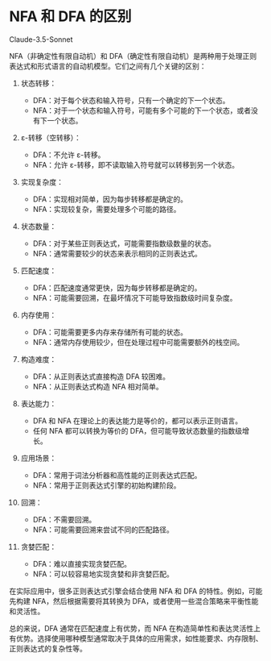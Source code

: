 # NFA 和 DFA 的区别

Claude-3.5-Sonnet

NFA（非确定性有限自动机）和 DFA（确定性有限自动机）是两种用于处理正则表达式和形式语言的自动机模型。它们之间有几个关键的区别：

1. 状态转移：

   - DFA：对于每个状态和输入符号，只有一个确定的下一个状态。
   - NFA：对于一个状态和输入符号，可能有多个可能的下一个状态，或者没有下一个状态。

2. ε-转移（空转移）：

   - DFA：不允许 ε-转移。
   - NFA：允许 ε-转移，即不读取输入符号就可以转移到另一个状态。

3. 实现复杂度：

   - DFA：实现相对简单，因为每步转移都是确定的。
   - NFA：实现较复杂，需要处理多个可能的路径。

4. 状态数量：

   - DFA：对于某些正则表达式，可能需要指数级数量的状态。
   - NFA：通常需要较少的状态来表示相同的正则表达式。

5. 匹配速度：

   - DFA：匹配速度通常更快，因为每步转移都是确定的。
   - NFA：可能需要回溯，在最坏情况下可能导致指数级时间复杂度。

6. 内存使用：

   - DFA：可能需要更多内存来存储所有可能的状态。
   - NFA：通常内存使用较少，但在处理过程中可能需要额外的栈空间。

7. 构造难度：

   - DFA：从正则表达式直接构造 DFA 较困难。
   - NFA：从正则表达式构造 NFA 相对简单。

8. 表达能力：

   - DFA 和 NFA 在理论上的表达能力是等价的，都可以表示正则语言。
   - 任何 NFA 都可以转换为等价的 DFA，但可能导致状态数量的指数级增长。

9. 应用场景：

   - DFA：常用于词法分析器和高性能的正则表达式匹配。
   - NFA：常用于正则表达式引擎的初始构建阶段。

10. 回溯：

    - DFA：不需要回溯。
    - NFA：可能需要回溯来尝试不同的匹配路径。

11. 贪婪匹配：

    - DFA：难以直接实现贪婪匹配。
    - NFA：可以较容易地实现贪婪和非贪婪匹配。

在实际应用中，很多正则表达式引擎会结合使用 NFA 和 DFA 的特性。例如，可能先构建 NFA，然后根据需要将其转换为 DFA，或者使用一些混合策略来平衡性能和灵活性。

总的来说，DFA 通常在匹配速度上有优势，而 NFA 在构造简单性和表达灵活性上有优势。选择使用哪种模型通常取决于具体的应用需求，如性能要求、内存限制、正则表达式的复杂性等。
